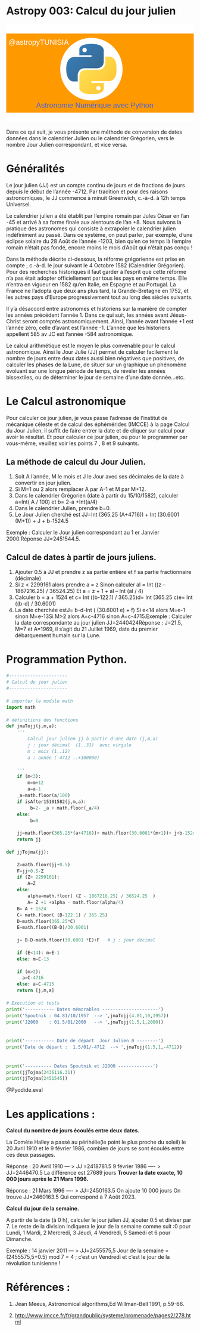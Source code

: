 <!--
author:   (c) riadh BEN NESSIB
email:    riadhbennessib@gmail.com
version:  0.1.0
language: fr
logo:     https://raw.githubusercontent.com/pyTUNISIA/home/master/images/astropy/astropyTUNISIA.png
comment:  astropyTUNISIA: Astronomie Numérique avec Python.
mode   :  Textbook
script:   https://pyodide-cdn2.iodide.io/v0.15.0/full/pyodide.js
@onload
window.languagePluginUrl = 'https://pyodide-cdn2.iodide.io/v0.15.0/full/'
window.pyodide_ready = false;
window.pyodide_modules = new Set()
window.py_packages = ["matplotlib", "numpy"]
window.loadModules = function() {
  languagePluginLoader.then(() => {
    console.log("pyodide is ready")
    if (window.py_packages) {

      for( let i = 0; i < window.py_packages.length; i++ ) {
        window.pyodide_modules.add(window.py_packages[i])
      }

      pyodide.loadPackage(window.py_packages).then(() => {
        console.log("all packages loaded")
        window.pyodide_ready = true;
      });
    }
    else {
      window.pyodide_ready = true;
    }
  })
}

window.loadModules()

@end

@Pyodide.eval: @Pyodide.eval_(@uid)

@Pyodide.eval_
<script>

function initPlot() {
try {

pyodide.runPython(`
import io, base64
try:
  img_str_
except NameError:
  img_str_ = {}

def plot(fig, id="plot-@0"):
  buf = io.BytesIO()
  fig.savefig(buf, format='png')
  buf.seek(0)
  img_str_[id] = "data:image/png;base64," + base64.b64encode(buf.read()).decode('UTF-8')
`)
} catch (e) {}
}

function copyPlot() {
  if ( pyodide.globals.img_str_["plot-@0"] ) {
    document.getElementById("plot-@0").src = pyodide.globals.img_str_["plot-@0"]
    document.getElementById("plot-@0").parentElement.style = ""
  }
}

////////////////////////////////////////////////////

function runPython() {
  if (window.pyodide_ready) {
    pyodide.globals.print = (...e) => { e = e.slice(0,-1); console.log(...e) };
    setTimeout(() => {
      try {
        initPlot()
        let fin = pyodide.runPython(`@input`)
        if (fin) {
          console.log(fin)
        }
        copyPlot()
        send.lia("LIA: stop")
      } catch(e) {
        //window.py_packages = ["matplotlib"]
        let module = e.message.match(/ModuleNotFoundError: No module named '([^']+)/g)
        if (! module) {
          console.error(e)
          //let msg = e.message.match(/File "<unknown>", line (\d+)\n.*\n.*\n.*/g)
          //window.console.log(msg[0])
          send.lia("LIA: stop")
        }
        else if (module.length != 0) {
          module = module[0].split("'")[1]
          if (window.pyodide_modules.has(module)) {
            console.error(e)
            send.lia("LIA: stop")
          } else {
            console.debug("downloading module =>", module)
            window.py_packages = [ module ]
            window.pyodide_ready = false
            window.loadModules()
            runPython()
          }
        }
        else {
          console.error(e)

          send.lia("LIA: stop")
        }
      }
    }, 100)
  } else {
    setTimeout(runPython, 234)
  }
}

runPython()

"LIA: wait";
</script>

<div id="pyplotdiv" style="display:none"><img id="plot-@0" /></div>

<script>
try {
if ( pyodide.globals.img_str_["plot-@0"] )
  document.getElementById("plot-@0").src = pyodide.globals.img_str_["plot-@0"]
  document.getElementById("plot-@0").parentElement.style = ""
} catch(e) {}

</script>

@end

-->


# Astropy 003: Calcul du jour julien
![](https://raw.githubusercontent.com/pyTUNISIA/home/master/images/astropy/astropyTUNISIA.png)

Dans ce qui suit, je vous présente une méthode de conversion de dates données dans le calendrier Julien ou le calendrier Grégorien, vers le nombre Jour Julien correspondant, et vice versa.

# Généralités

Le jour julien (JJ) est un compte continu de jours et de fractions de jours depuis le début de l’année -4712. Par tradition et pour des raisons astronomiques, le JJ commence à minuit Greenwich, c.-à-d. à 12h temps Universel.

Le calendrier julien a été établit par l’empire romain par Jules César en l’an -45 et arrivé à sa forme finale aux  alentours de l’an +8. Nous suivons la pratique des astronomes qui consiste à extrapoler le calendrier julien indéfiniment au passé. Dans ce système, on peut parler, par exemple, d’une éclipse solaire du 28 Août de l’année -1203, bien qu’en ce temps là l’empire romain n’était pas fondé, encore moins le mois d’Août qui n’était pas conçu !

Dans la méthode décrite ci-dessous, la réforme grégorienne est prise en compte ; c.-à-d. le jour suivant le 4 Octobre 1582 (Calendrier Grégorien). Pour des recherches historiques il faut garder à l’esprit que cette réforme n’a pas était adopter officiellement par tous les pays en même temps. Elle n’entra en vigueur en 1582 qu’en Italie, en Espagne et au Portugal. La France ne l’adopta que deux ans plus tard, la Grande-Bretagne en 1752, et les autres pays d’Europe progressivement tout au long des siècles suivants.

Il y’a désaccord entre astronomes et historiens sur la manière de compter les années précédent l’année 1. Dans ce qui suit, les années avant  Jésus-Christ seront comptés astronomiquement. Ainsi, l’année avant l’année +1 est l’année zéro, celle d’avant est l’année -1. L’année que les historiens appellent 585 av JC est l’année -584 astronomique.

Le calcul arithmétique est le moyen le plus convenable pour le calcul astronomique. Ainsi le Jour Julie (JJ) permet de calculer facilement le nombre de jours entre deux dates aussi bien négatives que positives, de calculer les phases de la Lune, de situer sur un graphique un phénomène évoluant sur une longue période de temps, de révéler les années bissextiles, ou de déterminer le jour de semaine d’une date donnée…etc.

# Le Calcul astronomique

Pour calculer ce jour julien, je vous passe l’adresse de l’institut de mécanique céleste et de calcul des éphémérides (IMCCE) à la page Calcul du Jour Julien, il suffit de faire entrer la date et de cliquer sur calcul pour avoir le résultat. Et pour calculer ce jour julien, ou pour le programmer par vous-même, veuillez voir les points 7 , 8 et 9  suivants.

## La méthode de calcul du Jour Julien.

1. Soit A l’année, M le mois et J le Jour avec ses décimales de la date à convertir en jour julien.
2. Si M=1 ou 2 alors remplacer A par A-1 et M par M+12.
3. Dans le calendrier Grégorien (date à partir du 15/10/1582), calculer a=Int( A / 100) et b= 2-a +Int(a/4)
4. Dans le calendrier Julien, prendre b=0.
5. Le Jour Julien cherché est JJ=Int (365.25 (A+4716))  + Int (30.6001 (M+1)) + J + b-1524.5

Exemple : Calculer le Jour julien correspondant au 1 er Janvier 2000.Réponse JJ=2451544.5.


## Calcul de dates à partir de jours juliens.

1. Ajouter 0.5 à JJ et prendre z sa partie entière et f sa partie fractionnaire (décimale)
2. Si  z < 2299161 alors prendre a = z
    Sinon calculer al = Int ((z – 1867216.25) / 36524.25)
    Et a = z + 1 + al – Int (al / 4)
3. Calculer  b = a + 1524    et c= Int ((b-122.1) / 365.25)d= Int (365.25 c)e= Int ((b-d) / 30.6001)
4. La date cherchée estJ= b-d-Int ( (30.6001 e) + f)
    Si e<14 alors M=e-1 sinon M=e-13Si M>2 alors A=c-4716 sinon A=c-4715.Exemple : Calculer la date correspondante au jour julien JJ=2440424Réponse : J=21.5, M=7 et A=1969, il s’agit du 21 Juillet 1969, date du premier débarquement humain sur la Lune.


# Programmation Python.

```python
#----------------------
# Calcul du jour julien
#----------------------

# importer le module math
import math       

# définitions des fonctions
def jmaTojj(j,m,a):
    '''
        Calcul jour julien jj à partir d'une date (j,m,a)
        j : jour décimal  (1..31)  avec virgule
        m : mois (1..12)
        a : année (-4712 ..+100000)
    
    '''
    if (m<3):
        m=m+12
        a=a-1
    _a=math.floor(a/100)
    if isAfter15101582(j,m,a):  
         b=2- _a + math.floor(_a/4)        
    else:
         b=0
       
    jj=math.floor(365.25*(a+4716))+ math.floor(30.6001*(m+1))+ j+b-1524.5
    return jj

def jjTojma(jj):
        
    Z=math.floor(jj+0.5)
    F=jj+0.5-Z
    if (Z< 2299161):
        A=Z
    else:
        alpha=math.floor( (Z - 1867216.25) / 36524.25  )
        A= Z +1 +alpha - math.floor(alpha/4)
    B= A + 1524
    C= math.floor( (B-122.1) / 365.25)
    D=math.floor(365.25*C)
    E=math.floor((B-D)/30.6001)
    
    j= B-D-math.floor(30.6001 *E)+F   # j : jour décimal
    
    if (E<14): m=E-1 
    else: m=E-13
    
    if (m>2): 
      a=C-4716
    else: a=C-4715
    return [j,m,a]

# Execution et tests
print('----------- Dates mémorables ---------------------')
print('Spoutnik : 04.81/10/1957  --> ',jmaTojj(4.81,10,1957))
print('J2000    : 01.5/01/2000   --> ',jmaTojj(1.5,1,2000))


print('----------- Date de départ  Jour Julien 0 --------')
print('Date de départ :  1.5/01/-4712  --> ',jmaTojj(1.5,1,-4712))


print('---------- Dates Spoutnik et J2000 -------------')
print(jjTojma(2436116.31))
print(jjTojma(2451545))

```
@Pyodide.eval



# Les applications :

**Calcul du nombre de jours écoulés  entre deux dates.**

La Comète Halley a passé au périhélie(le point le plus proche du soleil) le 20 Avril 1910 et le 9 février 1986, combien de jours se sont écoulés entre ces deux passages.


Réponse :
    20 Avril 1910   — >                  JJ =2418781.5
    9 février 1986  —- > JJ=2446470.5
    La différence est 27689 jours
**Trouver la date exacte, 10 000 jours après le 21 Mars 1996.**

Réponse : 21 Mars 1996 —- > JJ=2450163.5
    On ajoute 10 000 jours
    On trouve JJ=2460163.5
    Qui correspond à  7 Août 2023.

**Calcul du jour de la semaine.**

A partir de la date (à 0 h), calculer le jour julien JJ,  ajouter 0.5 et diviser par 7. Le reste de la division indiquera le jour de la semaine comme suit :0 pour Lundi, 1 Mardi, 2 Mercredi, 3 Jeudi,  4 Vendredi, 5 Samedi  et 6 pour Dimanche.

Exemple : 14 janvier  2011  — > JJ=2455575,5
Jour de la semaine = (2455575,5+0.5) mod  7 = 4 ;
c’est un Vendredi et c’est le jour de la révolution tunisienne !


# Références :

1. Jean Meeus, Astronomical algorithms,Ed Willman-Bell 1991, p.59-66.

2. http://www.imcce.fr/fr/grandpublic/systeme/promenade/pages2/278.html


